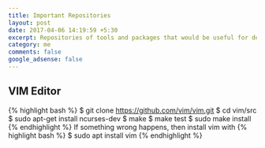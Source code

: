 ```yaml
---
title: Important Repositories
layout: post
date: 2017-04-06 14:19:59 +5:30
excerpt: Repositories of tools and packages that would be useful for developers.
category: me
comments: false
google_adsense: false
---
```

## VIM Editor
{% highlight bash %}
$ git clone https://github.com/vim/vim.git
$ cd vim/src
$ sudo apt-get install ncurses-dev
$ make
$ make test
$ sudo make install
{% endhighlight %}
If something wrong happens, then install vim with
{% highlight bash %}
$ sudo apt install vim
{% endhighlight %}
